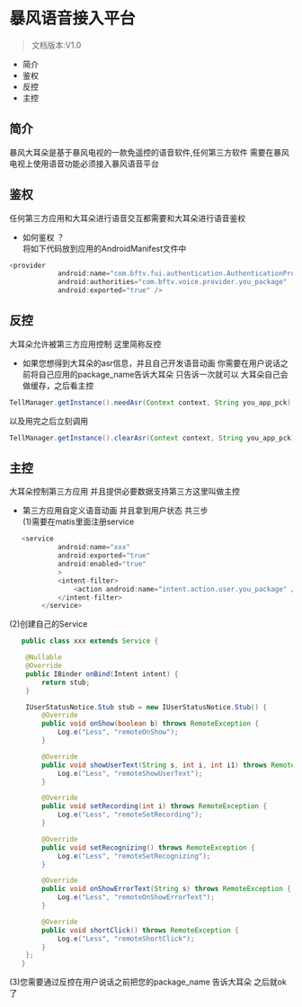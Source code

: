 # 暴风语音接入平台

> 文档版本:V1.0

- 简介
- 鉴权
- 反控
- 主控

## 简介

暴风大耳朵是基于暴风电视的一款免遥控的语音软件,任何第三方软件 需要在暴风电视上使用语音功能必须接入暴风语音平台<br>

## 鉴权

任何第三方应用和大耳朵进行语音交互都需要和大耳朵进行语音鉴权<br>

- 如何鉴权 ？<br>
将如下代码放到应用的AndroidManifest文件中<br>

```java
<provider
            android:name="com.bftv.fui.authentication.AuthenticationProvider"
            android:authorities="com.bftv.voice.provider.you_package"
            android:exported="true" />
```

## 反控

大耳朵允许被第三方应用控制 这里简称反控<br>

- 如果您想得到大耳朵的asr信息，并且自己开发语音动画 你需要在用户说话之前将自己应用的package_name告诉大耳朵 只告诉一次就可以 大耳朵自己会做缓存，之后看主控<br>
```java
TellManager.getInstance().needAsr(Context context, String you_app_pck);
```
以及用完之后立刻调用
```java
TellManager.getInstance().clearAsr(Context context, String you_app_pck);
```
## 主控

大耳朵控制第三方应用 并且提供必要数据支持第三方这里叫做主控<br>

- 第三方应用自定义语音动画 并且拿到用户状态 共三步<br>
(1)需要在matis里面注册service
```java
   <service
            android:name="xxx"
            android:exported="true"
            android:enabled="true"
            >
            <intent-filter>
                <action android:name="intent.action.user.you_package" />
            </intent-filter>
        </service>
 ```
(2)创建自己的Service
```java
   public class xxx extends Service {

    @Nullable
    @Override
    public IBinder onBind(Intent intent) {
        return stub;
    }

    IUserStatusNotice.Stub stub = new IUserStatusNotice.Stub() {
        @Override
        public void onShow(boolean b) throws RemoteException {
            Log.e("Less", "remoteOnShow");
        }

        @Override
        public void showUserText(String s, int i, int i1) throws RemoteException {
            Log.e("Less", "remoteShowUserText");
        }

        @Override
        public void setRecording(int i) throws RemoteException {
            Log.e("Less", "remoteSetRecording");
        }

        @Override
        public void setRecognizing() throws RemoteException {
            Log.e("Less", "remoteSetRecognizing");
        }

        @Override
        public void onShowErrorText(String s) throws RemoteException {
            Log.e("Less", "remoteOnShowErrorText");
        }

        @Override
        public void shortClick() throws RemoteException {
            Log.e("Less", "remoteShortClick");
        }
    };
   }
 ```
(3)您需要通过反控在用户说话之前把您的package_name 告诉大耳朵 之后就ok了<br>

